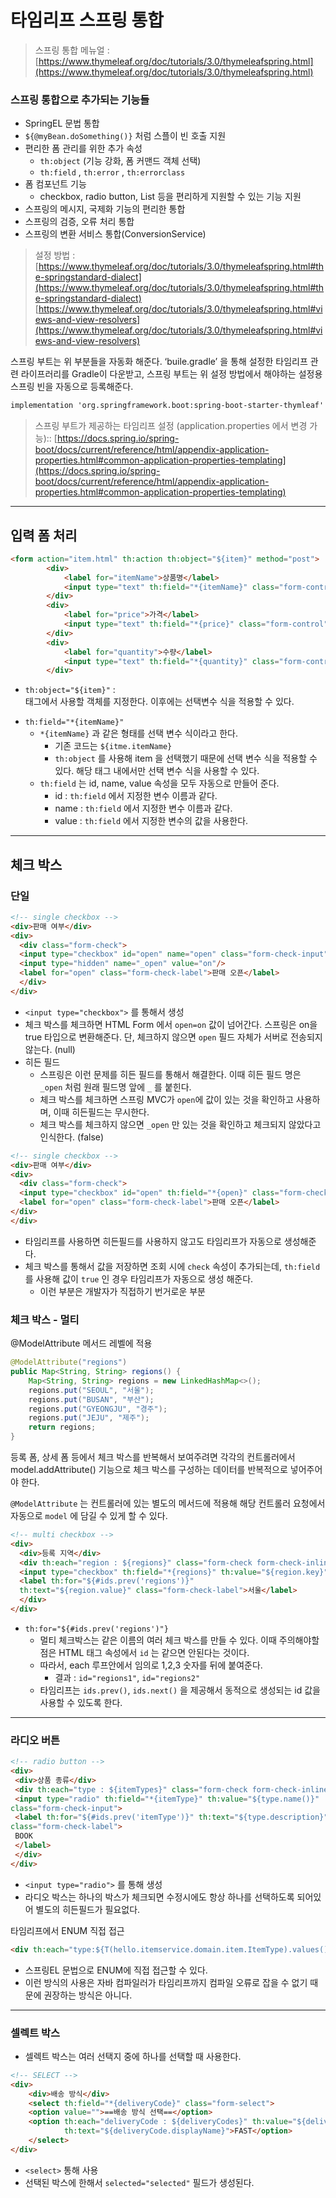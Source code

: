 # 타임리프 스프링 통합

> 스프링 통합 메뉴얼 : [https://www.thymeleaf.org/doc/tutorials/3.0/thymeleafspring.html](https://www.thymeleaf.org/doc/tutorials/3.0/thymeleafspring.html)
> 

### 스프링 통합으로 추가되는 기능들

- SpringEL 문법 통합
- `${@myBean.doSomething()}` 처럼 스플이 빈 호출 지원
- 편리한 폼 관리를 위한 추가 속성
    - `th:object` (기능 강화, 폼 커맨드 객체 선택)
    - `th:field` , `th:error` , `th:errorclass`
- 폼 컴포넌트 기능
    - checkbox, radio button, List 등을 편리하게 지원할 수 있는 기능 지원
- 스프링의 메시지, 국제화 기능의 편리한 통합
- 스프링의 검증, 오류 처리 통합
- 스프링의 변환 서비스 통합(ConversionService)

> 설정 방법 : [https://www.thymeleaf.org/doc/tutorials/3.0/thymeleafspring.html#the-springstandard-dialect](https://www.thymeleaf.org/doc/tutorials/3.0/thymeleafspring.html#the-springstandard-dialect) [https://www.thymeleaf.org/doc/tutorials/3.0/thymeleafspring.html#views-and-view-resolvers](https://www.thymeleaf.org/doc/tutorials/3.0/thymeleafspring.html#views-and-view-resolvers)
> 

스프링 부트는 위 부분들을 자동화 해준다. ‘buile.gradle’ 을 통해 설정한 타임리프 관련 라이프러리를 Gradle이 다운받고, 스프링 부트는 위 설정 방법에서 해야하는 설정용 스프링 빈을 자동으로 등록해준다.

```html
implementation 'org.springframework.boot:spring-boot-starter-thymleaf'
```

> 스프링 부트가 제공하는 타임리프 설정 (application.properties 에서 변경 가능):: [https://docs.spring.io/spring-boot/docs/current/reference/html/appendix-application-properties.html#common-application-properties-templating](https://docs.spring.io/spring-boot/docs/current/reference/html/appendix-application-properties.html#common-application-properties-templating)
> 

---

## 입력 폼 처리

```html
<form action="item.html" th:action th:object="${item}" method="post">
        <div>
            <label for="itemName">상품명</label>
            <input type="text" th:field="*{itemName}" class="form-control" placeholder="이름을 입력하세요">
        </div>
        <div>
            <label for="price">가격</label>
            <input type="text" th:field="*{price}" class="form-control" placeholder="가격을 입력하세요">
        </div>
        <div>
            <label for="quantity">수량</label>
            <input type="text" th:field="*{quantity}" class="form-control" placeholder="수량을 입력하세요">
        </div>
```

- `th:object="${item}"` : <form> 태그에서 사용할 객체를 지정한다. 이후에는 선택변수 식을 적용할 수 있다.
- `th:field="*{itemName}"`
    - `*{itemName}` 과 같은 형태를 선택 변수 식이라고 한다.
        - 기존 코드는 `${itme.itemName}`
        - `th:object` 를 사용해 item 을 선택했기 때문에 선택 변수 식을 적용할 수 있다. 해당 태그 내에서만 선택 변수 식을 사용할 수 있다.
    - `th:field` 는 id, name, value 속성을 모두 자동으로 만들어 준다.
        - id : `th:field` 에서 지정한 변수 이름과 같다.
        - name : `th:field` 에서 지정한 변수 이름과 같다.
        - value : `th:field` 에서 지정한 변수의 값을 사용한다.

---

## 체크 박스

### 단일

```html
<!-- single checkbox -->
<div>판매 여부</div>
<div>
  <div class="form-check">
  <input type="checkbox" id="open" name="open" class="form-check-input">
  <input type="hidden" name="_open" value="on"/>
  <label for="open" class="form-check-label">판매 오픈</label>
  </div>
</div>
```

- `<input type="checkbox">` 를 통해서 생성
- 체크 박스를 체크하면 HTML Form 에서 `open=on` 값이 넘어간다. 스프링은 on을 true 타입으로 변환해준다. 단, 체크하지 않으면 `open` 필드 자체가 서버로 전송되지 않는다. (null)
- 히든 필드
    - 스프링은 이런 문제를 히든 필드를 통해서 해결한다. 이때 히든 필드 명은 `_open` 처럼 원래 필드명 앞에 `_` 를 붙힌다.
    - 체크 박스를 체크하면 스프링 MVC가 `open`에 값이 있는 것을 확인하고 사용하며, 이때 히든필드는 무시한다.
    - 체크 박스를 체크하지 않으면  `_open` 만 있는 것을 확인하고 체크되지 않았다고 인식한다. (false)

```html
<!-- single checkbox -->
<div>판매 여부</div>
<div>
  <div class="form-check">
  <input type="checkbox" id="open" th:field="*{open}" class="form-checkinput">
  <label for="open" class="form-check-label">판매 오픈</label>
</div>
</div>
```

- 타임리프를 사용하면 히든필드를 사용하지 않고도 타임리프가 자동으로 생성해준다.
- 체크 박스를 통해서 값을 저장하면 조회 시에 `check` 속성이 추가되는데, `th:field` 를 사용해 값이 `true` 인 경우 타임리프가 자동으로 생성 해준다.
    - 이런 부분은 개발자가 직접하기 번거로운 부분

### 체크 박스 - 멀티

@ModelAttribute 메서드 레벨에 적용

```java
@ModelAttribute("regions")
public Map<String, String> regions() {
    Map<String, String> regions = new LinkedHashMap<>();
    regions.put("SEOUL", "서울");
    regions.put("BUSAN", "부산");
    regions.put("GYEONGJU", "경주");
    regions.put("JEJU", "제주");
    return regions;
}
```

등록 폼, 상세 폼 등에서 체크 박스를 반복해서 보여주려면 각각의 컨트롤러에서 model.addAttribute() 기능으로 체크 박스를 구성하는 데이터를 반복적으로 넣어주어야 한다.

`@ModelAttribute` 는 컨트롤러에 있는 별도의 메서드에 적용해 해당 컨트롤러 요청에서 자동으로 `model` 에 담길 수 있게 할 수 있다.

```html
<!-- multi checkbox -->
<div>
  <div>등록 지역</div>
  <div th:each="region : ${regions}" class="form-check form-check-inline">
  <input type="checkbox" th:field="*{regions}" th:value="${region.key}" class="form-check-input">
  <label th:for="${#ids.prev('regions')}"
  th:text="${region.value}" class="form-check-label">서울</label>
  </div>
</div>
```

- `th:for="${#ids.prev('regions')"}`
    - 멀티 체크박스는 같은 이름의 여러 체크 박스를 만들 수 있다. 이때 주의해야할 점은 HTML 태그 속성에서 `id` 는 같으면 안된다는 것이다.
    - 따라서, each 루프안에서 임의로 1,2,3 숫자를 뒤에 붙여준다.
        - 결과 : `id="regions1"`, `id="regions2"`
    - 타임리프는 `ids.prev()`, `ids.next()` 을 제공해서 동적으로 생성되는 id 값을 사용할 수 있도록 한다.

---

### 라디오 버튼

```html
<!-- radio button -->
<div>
 <div>상품 종류</div>
 <div th:each="type : ${itemTypes}" class="form-check form-check-inline">
 <input type="radio" th:field="*{itemType}" th:value="${type.name()}"
class="form-check-input">
 <label th:for="${#ids.prev('itemType')}" th:text="${type.description}"
class="form-check-label">
 BOOK
 </label>
 </div>
</div>
```

- `<input type="radio">` 를 통해 생성
- 라디오 박스는 하나의 박스가 체크되면 수정시에도 항상 하나를 선택하도록 되어있어 별도의 히든필드가 필요없다.

타임리프에서 ENUM 직접 접근

```html
<div th:each="type:${T(hello.itemservice.domain.item.ItemType).values()}">
```

- 스프링EL 문법으로 ENUM에 직접 접근할 수 있다.
- 이런 방식의 사용은 자바 컴파일러가 타임리프까지 컴파일 오류로 잡을 수 없기 때문에 권장하는 방식은 아니다.

---

### 셀렉트 박스

- 셀렉트 박스는 여러 선택지 중에 하나를 선택할 때 사용한다.

```html
<!-- SELECT -->
<div>
    <div>배송 방식</div>
    <select th:field="*{deliveryCode}" class="form-select">
    <option value="">==배송 방식 선택==</option>
    <option th:each="deliveryCode : ${deliveryCodes}" th:value="${deliveryCode.code}"
            th:text="${deliveryCode.displayName}">FAST</option>
    </select>
</div>
```

- `<select>` 통해 사용
- 선택된 박스에 한해서 `selected="selected"` 필드가 생성된다.
